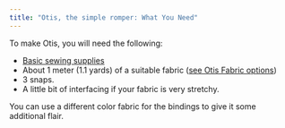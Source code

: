 ```yaml
---
title: "Otis, the simple romper: What You Need"
---
```


To make Otis, you will need the following:

- [Basic sewing supplies](/docs/sewing/basic-sewing-supplies)
- About 1 meter (1.1 yards) of a suitable fabric ([see Otis Fabric options](/docs/patterns/otis/fabric/))
- 3 snaps.
- A little bit of interfacing if your fabric is very stretchy.

<Note>

You can use a different color fabric for the bindings to give it some additional flair.

</Note>